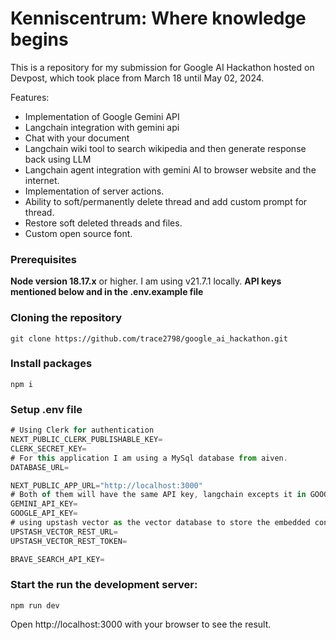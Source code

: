 # Kenniscentrum: Where knowledge begins

This is a repository for my submission for Google AI Hackathon hosted on Devpost, which took place from March 18 until May 02, 2024.

Features:

- Implementation of Google Gemini API
- Langchain integration with gemini api
- Chat with your document
- Langchain wiki tool to search wikipedia and then generate response back using LLM
- Langchain agent integration with gemini AI to browser website and the internet.
- Implementation of server actions.
- Ability to soft/permanently delete thread and add custom prompt for thread.
- Restore soft deleted threads and files.
- Custom open source font.

### Prerequisites

**Node version 18.17.x** or higher. I am using v21.7.1 locally.
**API keys mentioned below and in the .env.example file**

### Cloning the repository

```shell
git clone https://github.com/trace2798/google_ai_hackathon.git
```

### Install packages

```shell
npm i
```

### Setup .env file

```js
# Using Clerk for authentication
NEXT_PUBLIC_CLERK_PUBLISHABLE_KEY=
CLERK_SECRET_KEY=
# For this application I am using a MySql database from aiven.
DATABASE_URL=

NEXT_PUBLIC_APP_URL="http://localhost:3000"
# Both of them will have the same API key, langchain excepts it in GOOGLE_API_KEY wording.
GEMINI_API_KEY=
GOOGLE_API_KEY=
# using upstash vector as the vector database to store the embedded content of the document
UPSTASH_VECTOR_REST_URL=
UPSTASH_VECTOR_REST_TOKEN=

BRAVE_SEARCH_API_KEY=
```

### Start the run the development server:

```shell
npm run dev
```

Open http://localhost:3000 with your browser to see the result.
